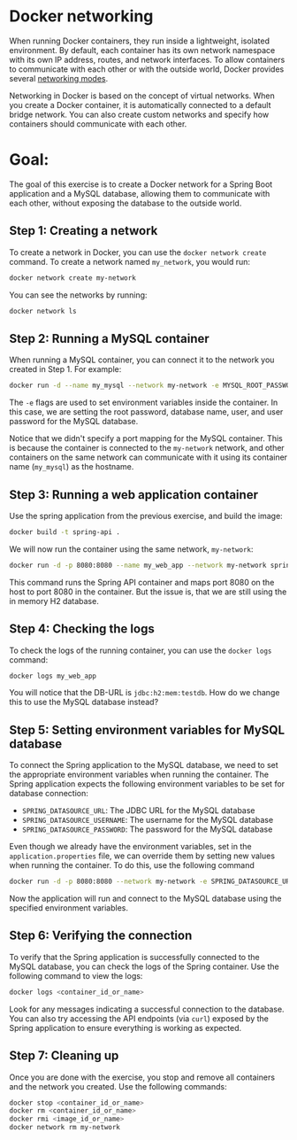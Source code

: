# Docker networking

When running Docker containers, they run inside a lightweight, isolated environment. By default, each container has its own network namespace with its own IP address, routes, and network interfaces. To allow containers to communicate with each other or with the outside world, Docker provides several [networking modes](https://docs.docker.com/engine/network/).

Networking in Docker is based on the concept of virtual networks. When you create a Docker container, it is automatically connected to a default bridge network. You can also create custom networks and specify how containers should communicate with each other.

<!-- To create a custom network, you can use the `docker network create` command. For example, to create a network named `my_network`, you would run:

```bash
docker network create my_network
```

Once the network is created, you can connect containers to it using the `--network` flag when running a container:

```bash
docker run -d --name my_container --network my_network my_image
```

This allows containers on the same network to communicate with each other using their container names as hostnames. -->

# Goal:
The goal of this exercise is to create a Docker network for a Spring Boot application and a MySQL database, allowing them to communicate with each other, without exposing the database to the outside world.

## Step 1: Creating a network

To create a network in Docker, you can use the `docker network create` command. To create a network named `my_network`, you would run:

```bash
docker network create my-network
```

You can see the networks by running:

```bash
docker network ls
```

## Step 2: Running a MySQL container

When running a MySQL container, you can connect it to the network you created in Step 1. For example:

```bash
docker run -d --name my_mysql --network my-network -e MYSQL_ROOT_PASSWORD=root -e MYSQL_DATABASE=mydb -e MYSQL_USER=user -e MYSQL_PASSWORD=secret mysql:8.0
```

The `-e` flags are used to set environment variables inside the container. In this case, we are setting the root password, database name, user, and user password for the MySQL database.

Notice that we didn't specify a port mapping for the MySQL container. This is because the container is connected to the `my-network` network, and other containers on the same network can communicate with it using its container name (`my_mysql`) as the hostname.

## Step 3: Running a web application container

Use the spring application from the previous exercise, and build the image:

```bash
docker build -t spring-api .
```

We will now run the container using the same network, `my-network`:

```bash
docker run -d -p 8080:8080 --name my_web_app --network my-network spring-api
```

This command runs the Spring API container and maps port 8080 on the host to port 8080 in the container. But the issue is, that we are still using the in memory H2 database.

## Step 4: Checking the logs

To check the logs of the running container, you can use the `docker logs` command:

```bash
docker logs my_web_app
```

You will notice that the DB-URL is `jdbc:h2:mem:testdb`. How do we change this to use the MySQL database instead?


## Step 5: Setting environment variables for MySQL database

To connect the Spring application to the MySQL database, we need to set the appropriate environment variables when running the container. The Spring application expects the following environment variables to be set for database connection:

- `SPRING_DATASOURCE_URL`: The JDBC URL for the MySQL database
- `SPRING_DATASOURCE_USERNAME`: The username for the MySQL database
- `SPRING_DATASOURCE_PASSWORD`: The password for the MySQL database

Even though we already have the environment variables, set in the `application.properties` file, we can override them by setting new values when running the container. To do this, use the following command

```bash
docker run -d -p 8080:8080 --network my-network -e SPRING_DATASOURCE_URL=jdbc:mysql://my_mysql:3306/mydb -e SPRING_DATASOURCE_USERNAME=user -e SPRING_DATASOURCE_PASSWORD=secret spring-api
```

Now the application will run and connect to the MySQL database using the specified environment variables.

## Step 6: Verifying the connection

To verify that the Spring application is successfully connected to the MySQL database, you can check the logs of the Spring container. Use the following command to view the logs:

```bash
docker logs <container_id_or_name>
```

Look for any messages indicating a successful connection to the database. You can also try accessing the API endpoints (via `curl`) exposed by the Spring application to ensure everything is working as expected.

## Step 7: Cleaning up

Once you are done with the exercise, you stop and remove all containers and the network you created. Use the following commands:

```bash
docker stop <container_id_or_name>
docker rm <container_id_or_name>
docker rmi <image_id_or_name>
docker network rm my-network
```